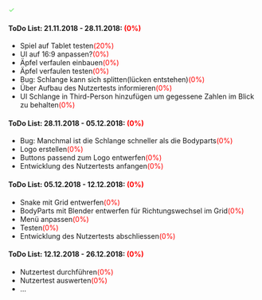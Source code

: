 <font color="lightgreen">**✓**</font>

#### ToDo List: 21.11.2018 - 28.11.2018: <font color="red">(0%)</font>
* Spiel auf Tablet testen<font color="red">(20%)</font>
* UI auf 16:9 anpassen?<font color="red">(0%)</font>
* Äpfel verfaulen einbauen<font color="red">(0%)</font>
* Äpfel verfaulen testen<font color="red">(0%)</font>
* Bug: Schlange kann sich splitten(lücken entstehen)<font color="red">(0%)</font>
* Über Aufbau des Nutzertests informieren<font color="red">(0%)</font>
* UI Schlange in Third-Person hinzufügen um gegessene Zahlen im Blick zu behalten<font color="red">(0%)</font>

#### ToDo List: 28.11.2018 - 05.12.2018: <font color="red">(0%)</font>
* Bug: Manchmal ist die Schlange schneller als die Bodyparts<font color="red">(0%)</font>
* Logo erstellen<font color="red">(0%)</font>
* Buttons passend zum Logo entwerfen<font color="red">(0%)</font>
* Entwicklung des Nutzertests anfangen<font color="red">(0%)</font>

#### ToDo List: 05.12.2018 - 12.12.2018: <font color="red">(0%)</font>
* Snake mit Grid entwerfen<font color="red">(0%)</font>
* BodyParts mit Blender entwerfen für Richtungswechsel im Grid<font color="red">(0%)</font>
* Menü anpassen<font color="red">(0%)</font>
* Testen<font color="red">(0%)</font>
* Entwicklung des Nutzertests abschliessen<font color="red">(0%)</font>

#### ToDo List: 12.12.2018 - 26.12.2018: <font color="red">(0%)</font>
* Nutzertest durchführen<font color="red">(0%)</font>
* Nutzertest auswerten<font color="red">(0%)</font>
* ...
